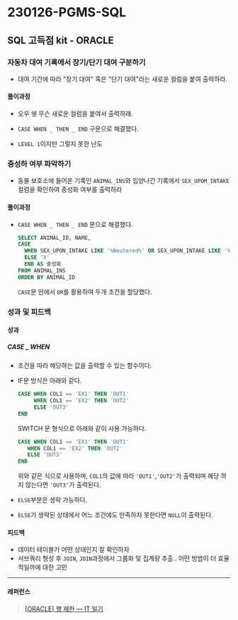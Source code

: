 # 230126-PGMS-SQL

## SQL 고득점 kit - ORACLE

### 자동차 대여 기록에서 장기/단기 대여 구분하기

- 대여 기간에 따라 "장기 대여" 혹은 "단기 대여"라는 새로운 컬럼을 붙여 출력하라.

#### 풀이과정

- 오우 쉣 무슨 새로운 컬럼을 붙여서 출력하래.

- `CASE WHEN _ THEN _ END` 구문으로 해결했다.

- `LEVEL 1`이지만 그렇지 못한 난도

### 중성하 여부 파악하기

- 동물 보호소에 들어온 기록인 `ANIMAL_INS`와 입양나간 기록에서 `SEX_UPOM_INTAKE`컬럼을 확인하여 중성화 여부를 출력하라

#### 풀이과정

- `CASE WHEN _ THEN _ END` 문으로 해결했다.
  
  ```sql
  SELECT ANIMAL_ID, NAME, 
  CASE 
    WHEN SEX_UPON_INTAKE LIKE '%Neutered%' OR SEX_UPON_INTAKE LIKE '%Spayed%' THEN 'O' 
    ELSE 'X' 
    END AS 중성화
  FROM ANIMAL_INS
  ORDER BY ANIMAL_ID
  ```
  `CASE`문 안에서 `OR`를 활용하여 두개 조건을 할당했다.

### 성과 및 피드백

#### 성과

##### CASE \_ WHEN

- 조건을 따라 해당하는 값을 출력할 수 있는 함수이다.

- IF문 방식은 아래와 같다.
  
  ```sql
  CASE WHEN COL1 == 'EX1' THEN 'OUT1'
       WHEN COL1 == 'EX2' THEN 'OUT2'
       ELSE 'OUT3'
  END
  ```
  
  SWITCH 문 형식으로 아래와 같이 사용 가능하다.
  
  ```sql
  CASE WHEN COL1 == 'EX1' THEN 'OUT1'
     WHEN COL1 == 'EX2' THEN 'OUT2'
     ELSE 'OUT3'
  END
  ```
  
  위와 같은 식으로 사용하며, `COL1`의 값에 따라 `'OUT1'`,`'OUT2'`가 출력되며 해당 하지 않는다면 `'OUT3'`가 출력된다.

- `ELSE`부분은 생략 가능하다.

- `ELSE`가 생략된 상태에서 어느 조건에도 만족하지 못한다면 `NULL`이 출력된다.

#### 피드백

- 데이터 테이블가 어떤 상태인지 잘 확인하자
- 서브쿼리 형성 후 `JOIN`, `JOIN`과정에서 그룹화 및 집계량 추출.. 어떤 방법이 더 효율적일까에 대한 고민

---

#### 레퍼런스

> [[ORACLE] 행 제한 — IT 일기](https://jjoyling.tistory.com/38)

